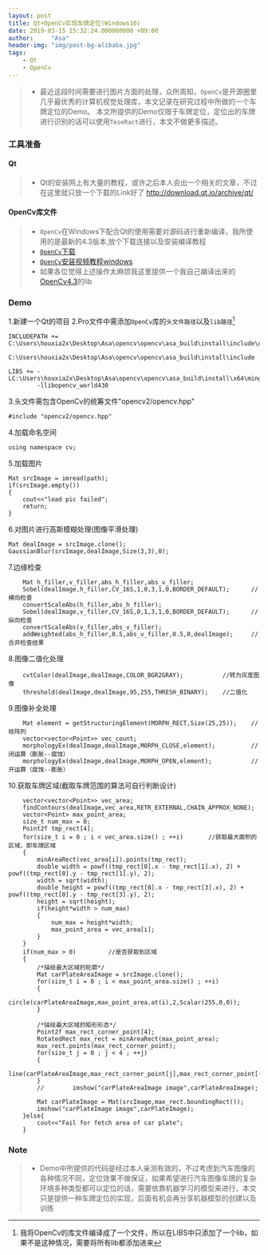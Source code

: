 ```yaml
---
layout: post
title: Qt+OpenCv实现车牌定位(Windows10)
date: 2019-03-15 15:32:24.000000000 +09:00
author:     "Asa"
header-img: "img/post-bg-alibaba.jpg"
tags:
    - Qt
    - OpenCv
---
```


> * 最近这段时间需要进行图片方面的处理，众所周知，`OpenCv`是开源圈里几乎最优秀的计算机视觉处理库，本文记录在研究过程中所做的一个车牌定位的Demo。
本文所提供的Demo仅限于车牌定位，定位出的车牌进行识别的话可以使用`TeseRact`进行，本文不做更多描述。
### 工具准备
#### Qt
> * Qt的安装网上有大量的教程，或许之后本人会出一个相关的文章，不过在这里就只放一个下载的Link好了
http://download.qt.io/archive/qt/
####  OpenCv库文件
> *  `OpenCv`在Windows下配合Qt的使用需要对源码进行重新编译，我所使用的是最新的4.3版本,放个下载连接以及安装编译教程
> *  [`OpenCv`下载](https://www.opencv.org/releases.html)
> *  [`OpenCv`安装视频教程windows](https://www.bilibili.com/video/BV1Za4y1v7ra/?spm_id_from=333.788.videocard.0)
> * 如果各位觉得上述操作太麻烦我这里提供一个我自己编译出来的[OpenCv4.3](https://github.com/AsaBoring/OpenCV_4.3_release_lib/blob/master/OpenCV4.3_release_windows_without_contrib.zip
)的lib
### Demo
1.新建一个Qt的项目
2.Pro文件中需添加`OpenCv`库的`头文件路径`以及`lib路径`[^note1]
```
INCLUDEPATH += C:\Users\houxia2x\Desktop\Asa\opencv\opencv\asa_build\install\include\opencv2\
               C:\Users\houxia2x\Desktop\Asa\opencv\opencv\asa_build\install\include

LIBS += -LC:\Users\houxia2x\Desktop\Asa\opencv\opencv\asa_build\install\x64\mingw\bin\
        -llibopencv_world430
```
3.头文件需包含OpenCv的统筹文件"opencv2/opencv.hpp"
```
#include "opencv2/opencv.hpp"
```
4.加载命名空间
```
using namespace cv;
```
5.加载图片
```
Mat srcImage = imread(path);
if(srcImage.empty())
{
    cout<<"load pic failed";
    return;
}
```
6.对图片进行高斯模糊处理(图像平滑处理)
```
Mat dealImage = srcImage.clone();
GaussianBlur(srcImage,dealImage,Size(3,3),0);
```
7.边缘检查
```
    Mat h_filler,v_filler,abs_h_filler,abs_v_filler;
    Sobel(dealImage,h_filler,CV_16S,1,0,3,1,0,BORDER_DEFAULT);      //横向检查
    convertScaleAbs(h_filler,abs_h_filler);
    Sobel(dealImage,v_filler,CV_16S,0,1,3,1,0,BORDER_DEFAULT);      //纵向检查
    convertScaleAbs(v_filler,abs_v_filler);
    addWeighted(abs_h_filler,0.5,abs_v_filler,0.5,0,dealImage);     //合并检查结果
```
8.图像二值化处理
```
    cvtColor(dealImage,dealImage,COLOR_BGR2GRAY);           //转为灰度图像
    threshold(dealImage,dealImage,95,255,THRESH_BINARY);    //二值化
```
9.图像补全处理
```
    Mat element = getStructuringElement(MORPH_RECT,Size(25,25));    //核阵列
    vector<vector<Point>> vec_count;
    morphologyEx(dealImage,dealImage,MORPH_CLOSE,element);          //闭运算（膨胀--腐蚀）
    morphologyEx(dealImage,dealImage,MORPH_OPEN,element);           //开运算（腐蚀--膨胀）
```
10.获取车牌区域(截取车牌范围的算法可自行判断设计)
```
    vector<vector<Point>> vec_area;
    findContours(dealImage,vec_area,RETR_EXTERNAL,CHAIN_APPROX_NONE);
    vector<Point> max_point_area;
    size_t num_max = 0;
    Point2f tmp_rect[4];
    for(size_t i = 0 ; i < vec_area.size() ; ++i)       //获取最大面积的区域，即车牌区域
    {
        minAreaRect(vec_area[i]).points(tmp_rect);
        double width = powf((tmp_rect[0].x - tmp_rect[1].x), 2) + powf((tmp_rect[0].y - tmp_rect[1].y), 2);
        width = sqrt(width);
        double height = powf((tmp_rect[0].x - tmp_rect[3].x), 2) + powf((tmp_rect[0].y - tmp_rect[3].y), 2);
        height = sqrt(height);
        if(height*width > num_max)
        {
            num_max = height*width;
            max_point_area = vec_area[i];
        }
    }
    if(num_max > 0)         //是否获取到区域
    {
        /*描绘最大区域的轮廓*/
        Mat carPlateAreaImage = srcImage.clone();
        for(size_t i = 0 ; i < max_point_area.size() ; ++i)
        {
            circle(carPlateAreaImage,max_point_area.at(i),2,Scalar(255,0,0));
        }

        /*描绘最大区域的矩形形态*/
        Point2f max_rect_corner_point[4];
        RotatedRect max_rect = minAreaRect(max_point_area);
        max_rect.points(max_rect_corner_point);
        for(size_t j = 0 ; j < 4 ; ++j)
        {
            line(carPlateAreaImage,max_rect_corner_point[j],max_rect_corner_point[(j+1)%4],Scalar(0,0,255),3);
        }
        //        imshow("carPlateAreaImage image",carPlateAreaImage);

        Mat carPlateImage = Mat(srcImage,max_rect.boundingRect());
        imshow("carPlateImage image",carPlateImage);
    }else{
        cout<<"Fail for fetch area of car plate";
    }
```

### Note
> * Demo中所提供的代码是经过本人亲测有效的，不过考虑到汽车图像的各种情况不同，定位效果不做保证，如果希望进行汽车图像车牌的复杂环境多种类型都可以定位的话，需要依靠机器学习的模型来进行，本文只是提供一种车牌定位的实现，后面有机会再分享机器模型的创建以及训练

[^note1]: 我将OpenCv的库文件编译成了一个文件，所以在LIBS中只添加了一个lib，如果不是这种情况，需要将所有lib都添加进来


